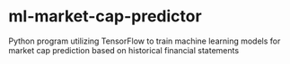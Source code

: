 # ml-market-cap-predictor
Python program utilizing TensorFlow to train machine learning models for market cap prediction based on historical financial statements

